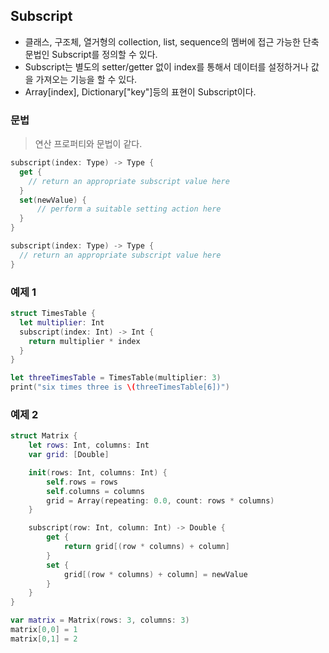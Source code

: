 ## Subscript

* 클래스, 구조체, 열거형의 collection, list, sequence의 멤버에 접근 가능한 단축문법인 Subscript를 정의할 수 있다.
* Subscript는 별도의 setter/getter 없이 index를 통해서 데이터를 설정하거나 값을 가져오는 기능을 할 수 있다.
* Array[index], Dictionary["key"]등의 표현이 Subscript이다.


### 문법
>연산 프로퍼티와 문법이 같다.
```swift
subscript(index: Type) -> Type {
  get {
    // return an appropriate subscript value here
  }
  set(newValue) {
      // perform a suitable setting action here
  }
}

subscript(index: Type) -> Type {
  // return an appropriate subscript value here
}
```

### 예제 1
```swift
struct TimesTable {
  let multiplier: Int
  subscript(index: Int) -> Int {
    return multiplier * index
  }
}

let threeTimesTable = TimesTable(multiplier: 3)
print("six times three is \(threeTimesTable[6])")
```

### 예제 2
```swift
struct Matrix {
    let rows: Int, columns: Int
    var grid: [Double]

    init(rows: Int, columns: Int) {
        self.rows = rows
        self.columns = columns
        grid = Array(repeating: 0.0, count: rows * columns)
    }

    subscript(row: Int, column: Int) -> Double {
        get {
            return grid[(row * columns) + column]
        }
        set {
            grid[(row * columns) + column] = newValue
        }
    }
}

var matrix = Matrix(rows: 3, columns: 3)
matrix[0,0] = 1
matrix[0,1] = 2
```

